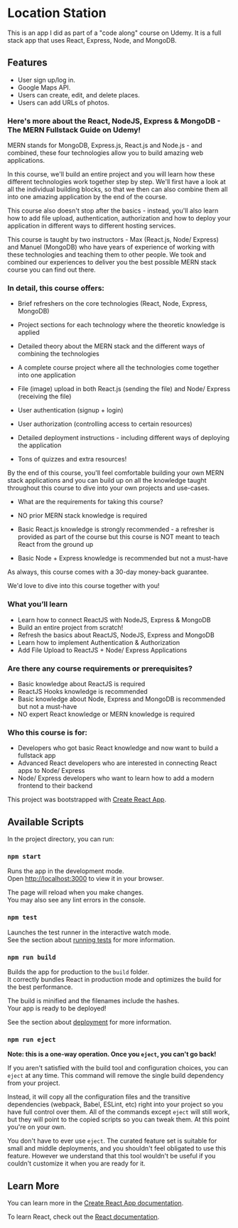 # Location Station

This is an app I did as part of a "code along" course on Udemy. It is a full stack app that uses React, Express, Node, and MongoDB.

## Features

- User sign up/log in.
- Google Maps API.
- Users can create, edit, and delete places.
- Users can add URLs of photos.



### Here's more about the React, NodeJS, Express & MongoDB - The MERN Fullstack Guide on Udemy!

MERN stands for MongoDB, Express.js, React.js and Node.js - and combined, these four technologies allow you to build amazing web applications.

In this course, we'll build an entire project and you will learn how these different technologies work together step by step. We'll first have a look at all the individual building blocks, so that we then can also combine them all into one amazing application by the end of the course.

This course also doesn't stop after the basics - instead, you'll also learn how to add file upload, authentication, authorization and how to deploy your application in different ways to different hosting services.

This course is taught by two instructors - Max (React.js, Node/ Express) and Manuel (MongoDB) who have years of experience of working with these technologies and teaching them to other people. We took and combined our experiences to deliver you the best possible MERN stack course you can find out there.

### In detail, this course offers:

- Brief refreshers on the core technologies (React, Node, Express, MongoDB)

- Project sections for each technology where the theoretic knowledge is applied

- Detailed theory about the MERN stack and the different ways of combining the technologies

- A complete course project where all the technologies come together into one application

- File (image) upload in both React.js (sending the file) and Node/ Express (receiving the file)

- User authentication (signup + login)

- User authorization (controlling access to certain resources)

- Detailed deployment instructions - including different ways of deploying the application

- Tons of quizzes and extra resources!

By the end of this course, you'll feel comfortable building your own MERN stack applications and you can build up on all the knowledge taught throughout this course to dive into your own projects and use-cases.

- What are the requirements for taking this course?

- NO prior MERN stack knowledge is required

- Basic React.js knowledge is strongly recommended - a refresher is provided as part of the course but this course is NOT meant to teach React from the ground up

- Basic Node + Express knowledge is recommended but not a must-have

As always, this course comes with a 30-day money-back guarantee.

We'd love to dive into this course together with you!

### What you’ll learn
- Learn how to connect ReactJS with NodeJS, Express & MongoDB
- Build an entire project from scratch!
- Refresh the basics about ReactJS, NodeJS, Express and MongoDB
- Learn how to implement Authentication & Authorization
- Add File Upload to ReactJS + Node/ Express Applications

### Are there any course requirements or prerequisites?
- Basic knowledge about ReactJS is required
- ReactJS Hooks knowledge is recommended
- Basic knowledge about Node, Express and MongoDB is recommended but not a must-have
- NO expert React knowledge or MERN knowledge is required

### Who this course is for:
- Developers who got basic React knowledge and now want to build a fullstack app
- Advanced React developers who are interested in connecting React apps to Node/ Express
- Node/ Express developers who want to learn how to add a modern frontend to their backend

This project was bootstrapped with [Create React App](https://github.com/facebook/create-react-app).

## Available Scripts

In the project directory, you can run:

### `npm start`

Runs the app in the development mode.\
Open [http://localhost:3000](http://localhost:3000) to view it in your browser.

The page will reload when you make changes.\
You may also see any lint errors in the console.

### `npm test`

Launches the test runner in the interactive watch mode.\
See the section about [running tests](https://facebook.github.io/create-react-app/docs/running-tests) for more information.

### `npm run build`

Builds the app for production to the `build` folder.\
It correctly bundles React in production mode and optimizes the build for the best performance.

The build is minified and the filenames include the hashes.\
Your app is ready to be deployed!

See the section about [deployment](https://facebook.github.io/create-react-app/docs/deployment) for more information.

### `npm run eject`

**Note: this is a one-way operation. Once you `eject`, you can't go back!**

If you aren't satisfied with the build tool and configuration choices, you can `eject` at any time. This command will remove the single build dependency from your project.

Instead, it will copy all the configuration files and the transitive dependencies (webpack, Babel, ESLint, etc) right into your project so you have full control over them. All of the commands except `eject` will still work, but they will point to the copied scripts so you can tweak them. At this point you're on your own.

You don't have to ever use `eject`. The curated feature set is suitable for small and middle deployments, and you shouldn't feel obligated to use this feature. However we understand that this tool wouldn't be useful if you couldn't customize it when you are ready for it.

## Learn More

You can learn more in the [Create React App documentation](https://facebook.github.io/create-react-app/docs/getting-started).

To learn React, check out the [React documentation](https://reactjs.org/).

